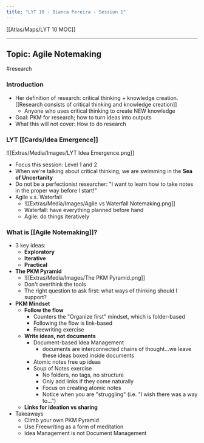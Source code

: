 ```yaml
---
title: "LYT 10 - Bianca Pereira - Session 1"
---
```


[[Atlas/Maps/LYT 10 MOC]]

---

## Topic: Agile Notemaking
#research 
### Introduction
- Her definition of research: critical thinking + knowledge creation. [[Research consists of critical thinking and knowledge creation]]
	- Anyone who uses critical thinking to create NEW knowledge
- Goal: PKM for research; how to turn ideas into outputs
- What this will not cover: How to do research
### LYT [[Cards/Idea Emergence]]
![[Extras/Media/Images/LYT Idea Emergence.png]]
- Focus this session: Level 1 and 2
- When we're talking about critical thinking, we are swimming in the **Sea of Uncertanity**
- Do not be a perfectionist researcher: "I want to learn how to take notes in the proper way before I start!"
- Agile v.s. Waterfall
	- ![[Extras/Media/Images/Agile vs Waterfall Notemaking.png]]
	- Waterfall: have everything planned before hand
	- Agile: do things iteratively
### What is [[Agile Notemaking]]?
- 3 key ideas:
	- **Exploratory**
	- **Iterative**
	- **Practical**
- **The PKM Pyramid**
	- ![[Extras/Media/Images/The PKM Pyramid.png]]
	- Don't overthink the tools
	- The right question to ask first: what ways of thinking should I support?
- **PKM Mindset**
	- **Follow the flow**
		- Counters the "Organize first" mindset, which is folder-based
		- Following the flow is link-based
		- Freewriting exercise
	- **Write ideas, not documents**
		- Document-based Idea Management
			- documents are interconnected chains of thought...we leave these ideas boxed inside documents
		- Atomic notes free up ideas
		- Soup of Notes exercise
			- No folders, no tags, no structure
			- Only add links if they come naturally
			- Focus on creating atomic notes
			- Notice when you are "struggling" (i.e. "I wish there was a way to...")
	- **Links for ideation vs sharing**
- Takeaways
	- Climb your own PKM Pyramid
	- Use Freewriting as a form of meditation
	- Idea Management is not Document Management